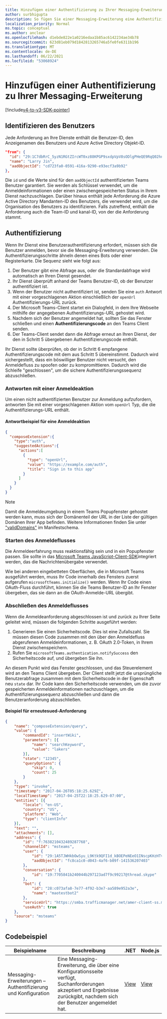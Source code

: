 ```yaml
---
title: Hinzufügen einer Authentifizierung zu Ihrer Messaging-Erweiterung
author: surbhigupta
description: So fügen Sie einer Messaging-Erweiterung eine Authentifizierung hinzu
localization_priority: Normal
ms.topic: conceptual
ms.author: anclear
ms.openlocfilehash: d1ebde822e1a0216edaa1b85ac6142234ae34b78
ms.sourcegitcommit: 623d81eb079d1842813265746a5fe0fe6311b196
ms.translationtype: MT
ms.contentlocale: de-DE
ms.lasthandoff: 06/22/2021
ms.locfileid: "53068924"
---
```

# <a name="add-authentication-to-your-messaging-extension"></a>Hinzufügen einer Authentifizierung zu Ihrer Messaging-Erweiterung

[!include[v4-to-v3-SDK-pointer](~/includes/v4-to-v3-pointer-me.md)]

## <a name="identify-the-user"></a>Identifizieren des Benutzers

Jede Anforderung an Ihre Dienste enthält die Benutzer-ID, den Anzeigenamen des Benutzers und Azure Active Directory Objekt-ID.

```json
"from": {
  "id": "29:1C7dbRrC_5yzN1RGtZIrcWT0xz88KPGP9sxdpVpV8sODlgPHeQE9RqQ02hnpuKzy6zZ-AaZx6swUOMj_Dsdse3TQ4sIaeebbFBF-VgjJy_nY",
  "name": "Larry Jin",
  "aadObjectId": "cd723fa0-0591-416a-9290-e93ecf3a9b92"
},
```

Die `id` und die Werte sind für den `aadObjectId` authentifizierten Teams Benutzer garantiert. Sie werden als Schlüssel verwendet, um die Anmeldeinformationen oder einen zwischengespeicherten Status in Ihrem Dienst nachzuschlagen. Darüber hinaus enthält jede Anforderung die Azure Active Directory Mandanten-ID des Benutzers, die verwendet wird, um die Organisation des Benutzers zu identifizieren. Falls zutreffend, enthält die Anforderung auch die Team-ID und kanal-ID, von der die Anforderung stammt.

## <a name="authentication"></a>Authentifizierung

Wenn Ihr Dienst eine Benutzerauthentifizierung erfordert, müssen sich die Benutzer anmelden, bevor sie die Messaging-Erweiterung verwenden. Die Authentifizierungsschritte ähneln denen eines Bots oder einer Registerkarte. Die Sequenz sieht wie folgt aus:

1. Der Benutzer gibt eine Abfrage aus, oder die Standardabfrage wird automatisch an Ihren Dienst gesendet.
1. Ihr Dienst überprüft anhand der Teams Benutzer-ID, ob der Benutzer authentifiziert ist.
1. Wenn der Benutzer nicht authentifiziert ist, senden Sie eine `auth` Antwort mit einer vorgeschlagenen Aktion einschließlich der `openUrl` Authentifizierungs-URL zurück.
1. Der Microsoft Teams-Client startet ein Dialogfeld, in dem Ihre Webseite mithilfe der angegebenen Authentifizierungs-URL gehostet wird.
1. Nachdem sich der Benutzer angemeldet hat, sollten Sie das Fenster schließen und einen **Authentifizierungscode** an den Teams Client senden.
1. Der Teams-Client sendet dann die Abfrage erneut an Ihren Dienst, der den in Schritt 5 übergebenen Authentifizierungscode enthält.

Ihr Dienst sollte überprüfen, ob der in Schritt 6 empfangene Authentifizierungscode mit dem aus Schritt 5 übereinstimmt. Dadurch wird sichergestellt, dass ein böswilliger Benutzer nicht versucht, den Anmeldefluss zu spoofen oder zu kompromittieren. Dadurch wird die Schleife "geschlossen", um die sichere Authentifizierungssequenz abzuschließen.

### <a name="respond-with-a-sign-in-action"></a>Antworten mit einer Anmeldeaktion

Um einen nicht authentifizierten Benutzer zur Anmeldung aufzufordern, antworten Sie mit einer vorgeschlagenen Aktion vom `openUrl` Typ, die die Authentifizierungs-URL enthält.

#### <a name="response-example-for-a-sign-in-action"></a>Antwortbeispiel für eine Anmeldeaktion

```json
{
  "composeExtension":{
    "type":"auth",
    "suggestedActions":{
      "actions":[
        {
          "type": "openUrl",
          "value": "https://example.com/auth",
          "title": "Sign in to this app"
        }
      ]
    }
  }
}
```

> [!NOTE]
> Damit die Anmeldeumgebung in einem Teams Popupfenster gehostet werden kann, muss sich der Domänenteil der URL in der Liste der gültigen Domänen Ihrer App befinden. Weitere Informationen finden Sie unter ["validDomains"](~/resources/schema/manifest-schema.md#validdomains) im Manifestschema.

### <a name="start-the-sign-in-flow"></a>Starten des Anmeldeflusses

Die Anmeldeerfahrung muss reaktionsfähig sein und in ein Popupfenster passen. Sie sollte in das [Microsoft Teams JavaScript-Client-SDK](/javascript/api/overview/msteams-client)integriert werden, das die Nachrichtenübergabe verwendet.

Wie bei anderen eingebetteten Oberflächen, die in Microsoft Teams ausgeführt werden, muss Ihr Code innerhalb des Fensters zuerst aufgerufen `microsoftTeams.initialize()` werden. Wenn Ihr Code einen OAuth-Fluss durchführt, können Sie die Teams Benutzer-ID an Ihr Fenster übergeben, das sie dann an die OAuth-Anmelde-URL übergibt.

### <a name="complete-the-sign-in-flow"></a>Abschließen des Anmeldeflusses

Wenn die Anmeldeanforderung abgeschlossen ist und zurück zu Ihrer Seite geleitet wird, müssen die folgenden Schritte ausgeführt werden:

1. Generieren Sie einen Sicherheitscode. Dies ist eine Zufallszahl. Sie müssen diesen Code zusammen mit den über den Anmeldefluss abgerufenen Anmeldeinformationen, z. B. OAuth 2.0-Token, in Ihrem Dienst zwischenspeichern.
1. Rufen Sie `microsoftTeams.authentication.notifySuccess` den Sicherheitscode auf, und übergeben Sie ihn.

An diesem Punkt wird das Fenster geschlossen, und das Steuerelement wird an den Teams Client übergeben. Der Client stellt jetzt die ursprüngliche Benutzerabfrage zusammen mit dem Sicherheitscode in der Eigenschaft neu `state` dar. Ihr Code kann den Sicherheitscode verwenden, um die zuvor gespeicherten Anmeldeinformationen nachzuschlagen, um die Authentifizierungssequenz abzuschließen und dann die Benutzeranforderung abzuschließen.

#### <a name="reissued-request-example"></a>Beispiel für erneutesued-Anforderung

```json
{
    "name": "composeExtension/query",
    "value": {
        "commandId": "insertWiki",
        "parameters": [{
            "name": "searchKeyword",
            "value": "lakers"
        }],
        "state": "12345",
        "queryOptions": {
            "skip": 0,
            "count": 25
        }
    },
    "type": "invoke",
    "timestamp": "2017-04-26T05:18:25.629Z",
    "localTimestamp": "2017-04-25T22:18:25.629-07:00",
    "entities": [{
        "locale": "en-US",
        "country": "US",
        "platform": "Web",
        "type": "clientInfo"
    }],
    "text": "",
    "attachments": [],
    "address": {
        "id": "f:7638210432489287768",
        "channelId": "msteams",
        "user": {
            "id": "29:1A5TJWHkbOwSyu_L9Ktk9QFI1d_kBOEPeNEeO1INscpKHzHTvWfiau5AX_6y3SuiOby-r73dzHJ17HipUWqGPgw",
            "aadObjectId": "fc8ca1c0-d043-4af6-b09f-141536207403"
        },
        "conversation": {
            "id": "19:7705841b240044b297123ad7f9c99217@thread.skype"
        },
        "bot": {
            "id": "28:c073afa8-7e77-4f92-b3e7-aa589e952a3e",
            "name": "maotestbot2"
        },
        "serviceUrl": "https://smba.trafficmanager.net/amer-client-ss.msg/",
        "useAuth": true
    },
    "source": "msteams"
}
```

## <a name="code-sample"></a>Codebeispiel
|**Beispielname** | **Beschreibung** |**.NET** | **Node.js**|
|----------------|-----------------|--------------|----------------|
|Messaging-Erweiterungen – Authentifizierung und Konfiguration | Eine Messaging-Erweiterung, die über eine Konfigurationsseite verfügt, Suchanforderungen akzeptiert und Ergebnisse zurückgibt, nachdem sich der Benutzer angemeldet hat. |[View](https://github.com/microsoft/BotBuilder-Samples/tree/main/samples/csharp_dotnetcore/52.teams-messaging-extensions-search-auth-config)|[View](https://github.com/microsoft/BotBuilder-Samples/blob/main/samples/javascript_nodejs/52.teams-messaging-extensions-search-auth-config)| 

 
